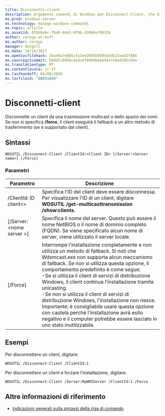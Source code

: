 ```yaml
---
title: Disconnetti-client
description: Argomento comandi di Windows per Disconnect-Client, che disconnette un client da una trasmissione multicast o uno spazio dei nomi.
ms.prod: windows-server
ms.technology: manage-windows-commands
ms.topic: article
ms.assetid: 876bbe6c-76ab-4de5-879b-d2066e700326
author: coreyp-at-msft
ms.author: coreyp
manager: dongill
ms.date: 10/16/2017
ms.openlocfilehash: 2ba40a7e885cfa3e42065b939d3ddb21ead2f866
ms.sourcegitcommit: b00d7c8968c4adc8f699dbee694afe6ed36bc9de
ms.translationtype: MT
ms.contentlocale: it-IT
ms.lasthandoff: 04/08/2020
ms.locfileid: "80831604"
---
```

# <a name="disconnect-client"></a>Disconnetti-client

Disconnette un client da una trasmissione multicast o dello spazio dei nomi. Se non si specifica **/force**, il client eseguirà il fallback a un altro metodo di trasferimento (se è supportato dal client).

## <a name="syntax"></a>Sintassi

```
WDSUTIL /Disconnect-Client /ClientId:<Client ID> [/Server:<Server name>] [/Force]
```

### <a name="parameters"></a>Parametri

|Parametro|Descrizione|
|---------|-----------|
|/ClientId: ID client\<>|Specifica l'ID del client deve essere disconnessa. Per visualizzare l'ID di un client, digitare **WDSUTIL /get-multicasttransmission /show:clients**.|
|[/Server:\<nome server >]|Specifica il nome del server. Questo può essere il nome NetBIOS o il nome di dominio completo (FQDN). Se viene specificato alcun nome di server, viene utilizzato il server locale.|
|[/Force]|Interrompe l'installazione completamente e non utilizza un metodo di fallback. Si noti che Wdsmcast.exe non supporta alcun meccanismo di fallback. Se non si utilizza questa opzione, il comportamento predefinito è come segue:</br>-Se si utilizza il client di servizi di distribuzione Windows, il client continua l'installazione tramite unicasting.</br>-Se non si utilizza il client di servizi di distribuzione Windows, l'installazione non riesce.</br>Importante: è consigliabile usare questa opzione con cautela perché l'installazione avrà esito negativo e il computer potrebbe essere lasciato in uno stato inutilizzabile.|

## <a name="examples"></a><a name=BKMK_examples></a>Esempi

Per disconnettere un client, digitare:
```
WDSUTIL /Disconnect-Client /ClientId:1
```
Per disconnettere un client e forzare l'installazione, digitare:
```
WDSUTIL /Disconnect-Client /Server:MyWDSServer /ClientId:1 /Force
```

## <a name="additional-references"></a>Altre informazioni di riferimento

- [Indicazioni generali sulla sintassi della riga di comando](command-line-syntax-key.md)